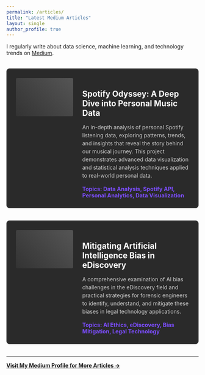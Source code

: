 ```yaml
---
permalink: /articles/
title: "Latest Medium Articles"
layout: single
author_profile: true
---
```


<style>
.articles-grid {
  display: grid;
  gap: 2rem;
  margin: 2rem 0;
}
.article-card {
  display: flex;
  gap: 1.5rem;
  border: 1px solid #444;
  border-radius: 8px;
  padding: 1.5rem;
  background: #2a2a2a;
  transition: transform 0.3s ease, box-shadow 0.3s ease;
}
.article-card:hover {
  transform: translateY(-3px);
  box-shadow: 0 6px 12px rgba(0,0,0,0.3);
}
.article-image {
  width: 150px;
  height: 100px;
  object-fit: cover;
  border-radius: 4px;
  background: linear-gradient(45deg, #333, #555);
  flex-shrink: 0;
}
.article-content {
  flex: 1;
}
.article-title {
  color: #fff;
  margin-bottom: 0.5rem;
  font-size: 1.3rem;
  font-weight: bold;
}
.article-title a {
  color: #fff;
  text-decoration: none;
}
.article-title a:hover {
  color: #7c4dff;
}
.article-excerpt {
  color: #ccc;
  line-height: 1.5;
  margin-bottom: 1rem;
}
.article-topics {
  color: #7c4dff;
  font-size: 0.9rem;
  font-weight: bold;
}
</style>

I regularly write about data science, machine learning, and technology trends on [Medium](https://groundcontrolcharles.medium.com/).

<div class="articles-grid">
  <div class="article-card">
    <div class="article-image"></div>
    <div class="article-content">
      <h3 class="article-title">
        <a href="https://groundcontrolcharles.medium.com/spotify-odyssey-69362a837ed4" target="_blank">
          Spotify Odyssey: A Deep Dive into Personal Music Data
        </a>
      </h3>
      <p class="article-excerpt">
        An in-depth analysis of personal Spotify listening data, exploring patterns, trends, and insights that reveal the story behind our musical journey. This project demonstrates advanced data visualization and statistical analysis techniques applied to real-world personal data.
      </p>
      <div class="article-topics">Topics: Data Analysis, Spotify API, Personal Analytics, Data Visualization</div>
    </div>
  </div>

  <div class="article-card">
    <div class="article-image"></div>
    <div class="article-content">
      <h3 class="article-title">
        <a href="https://groundcontrolcharles.medium.com/mitigating-artificial-intelligence-bias-in-ediscovery-4038ddd2b313" target="_blank">
          Mitigating Artificial Intelligence Bias in eDiscovery
        </a>
      </h3>
      <p class="article-excerpt">
        A comprehensive examination of AI bias challenges in the eDiscovery field and practical strategies for forensic engineers to identify, understand, and mitigate these biases in legal technology applications.
      </p>
      <div class="article-topics">Topics: AI Ethics, eDiscovery, Bias Mitigation, Legal Technology</div>
    </div>
  </div>
</div>

---

**[Visit My Medium Profile for More Articles →](https://groundcontrolcharles.medium.com/)**
